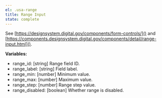 ```yaml
---
el: .usa-range
title: Range Input
state: complete
---
```

See [https://designsystem.digital.gov/components/form-controls/]() and
[https://components.designsystem.digital.gov/components/detail/range-input.html]().

__Variables:__
* range_id: [string] Range field ID.
* range_label: [string] Field label.
* range_min: [number] Minimum value.
* range_max: [number] Maximum value.
* range_step: [number] Range step value.
* range_disabled: [boolean] Whether range is disabled.
